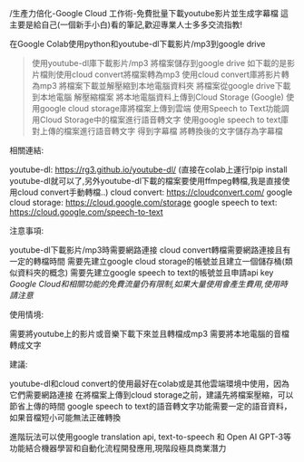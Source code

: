 /生產力倍化-Google Cloud 工作術-免費批量下載youtube影片並生成字幕檔
這主要是給自己(一個新手小白)看的筆記,歡迎專業人士多多交流指教!

在Google Colab使用python和youtube-dl下載影片/mp3到google drive
>使用youtube-dl庫下載影片/mp3
>將檔案儲存到google drive
如下載的是影片檔則使用cloud convert將檔案轉為mp3
>使用cloud convert庫將影片轉為mp3
將檔案下載並解壓縮到本地電腦資料夾
>將檔案從google drive下載到本地電腦
>解壓縮檔案
將本地電腦資料上傳到Cloud Storage (Google)
>使用google cloud storage庫將檔案上傳到雲端
使用Speech to Text功能調用Cloud Storage中的檔案進行語音轉文字
>使用google speech to text庫對上傳的檔案進行語音轉文字
得到字幕檔
>將轉換後的文字儲存為字幕檔


相關連結:

youtube-dl: https://rg3.github.io/youtube-dl/
(直接在colab上運行!pip install youtube-dl就可以了,另外youtube-dl下載的檔案要使用ffmpeg轉檔,我是直接使用cloud convert手動轉檔..)
cloud convert: https://cloudconvert.com/
google cloud storage: https://cloud.google.com/storage
google speech to text: https://cloud.google.com/speech-to-text


注意事項:

youtube-dl下載影片/mp3時需要網路連接
cloud convert轉檔需要網路連接且有一定的轉檔時間
需要先建立google cloud storage的帳號並且建立一個儲存桶(類似資料夾的概念)
需要先建立google speech to text的帳號並且申請api key
*Google Cloud和相關功能的免費流量仍有限制,如果大量使用會產生費用,使用時請注意*


使用情境:

需要將youtube上的影片或音樂下載下來並且轉檔成mp3
需要將本地電腦的音檔轉成文字


建議:

youtube-dl和cloud convert的使用最好在colab或是其他雲端環境中使用，因為它們需要網路連接
在將檔案上傳到cloud storage之前，建議先將檔案壓縮，可以節省上傳的時間
google speech to text的語音轉文字功能需要一定的語音資料，如果音檔短小可能無法正確轉換

進階玩法可以使用google translation api, text-to-speech 和 Open AI GPT-3等功能結合機器學習和自動化流程開發應用,現階段極具商業潛力
